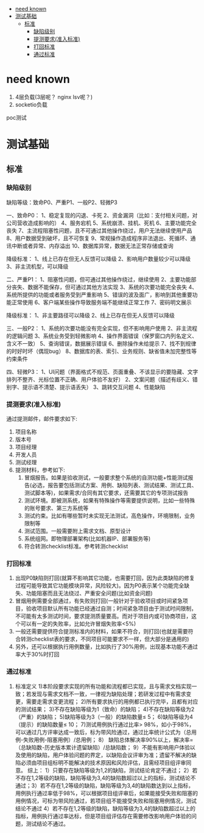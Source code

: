 - [need known](#need-known)
- [测试基础](#测试基础)
  - [标准](#标准)
    - [缺陷级别](#缺陷级别)
    - [提测要求(准入标准)](#提测要求准入标准)
    - [打回标准](#打回标准)
    - [通过标准](#通过标准)

# need known

1. 4层负载(3层呢？ nginx lsv呢？)
2. socketio负载

poc测试

# 测试基础

## 标准

### 缺陷级别

缺陷等级：致命P0、严重P1、一般P2、轻微P3
 
一、致命P0：
1、稳定复现的闪退、卡死
2、资金漏洞（比如：支付相关问题，对公司营收造成影响的）
4、服务宕机
5、系统崩溃、挂机、死机
6、主要功能完全丧失
7、主流程阻塞性问题，且不可通过其他操作绕过，用户无法继续使用产品
8、用户数据受到破坏，且不可恢复
9、常规操作造成程序非法退出、死循环、通讯中断或者异常、内存溢出
10、数据库异常，数据无法正常存储或查询
 
降级标准：
1、线上已存在但无人反馈可以降级
2、影响用户数量较少可以降级
3、非主流机型，可以降级
 
二、严重P1：
1、阻塞性问题，但可通过其他操作绕过，继续使用
2、主要功能部分丧失、数据不能保存，但可通过其他方法实现
3、系统的次要功能完全丧失
4、系统所提供的功能或者服务受到严重影响
5、错误的波及面广，影响到其他重要功能正常使用
6、客户端某些操作导致服务端不能继续正常工作
7、密码明文展示
 
降级标准：
1、非主要路径可以降级
2、线上已存在但无人反馈可以降级
 
三、一般P2：
1、系统的次要功能没有完全实现，但不影响用户使用
2、非主流程的逻辑问题
3、系统业务受到轻微影响
4、操作界面错误（保罗窗口内列名定义、含义不一致）
5、查询错误，数据展示错误
6、删除操作未给提示
7、找不到规律的时好时坏（偶现bug）
8、数据库的表、索引、业务规则、缺省值未加完整性等约束条件
 
四、轻微P3：
1、UI问题（界面格式不规范、页面重叠、不该显示的要隐藏、文字排列不整齐、光标位置不正确、用户体验不友好）
2、文案问题（描述有歧义、错别字、提示语不清楚、提示语丢失）
3、跳转交互问题
4、性能缺陷

### 提测要求(准入标准)

通过提测邮件，邮件要求如下:
1. 项目名称
2. 版本号
3. 项目经理
4. 开发人员
5. 测试经理
6. 提测材料，参考如下:
   1. 冒烟报告。如果是验收测试，一般要求整个系统的自测功能+性能测试报告(必选，报告要包括测试方案、用例、缺陷列表、测试结果、测试工具、测试脚本等)，如果需求/合同有其它要求，还需要其它的专项测试报告
   2. 测试环境。即被测系统，如果有特殊操作等需要提供说明，比如一些特殊的账号要求、第三方系统等
   3. 测试约束。比如有哪些暂时未实现无法测试，高危操作，环境限制，业务限制等
   4. 测试范围。一般需要附上需求文档、原型设计
   5. 系统组网。即物理部署架构(比如机器IP、部署服务等)
   6. 符合转测checklist标准。参考转测checklist

### 打回标准

1. 出现P0缺陷则打回(就算不影响其它功能，也需要打回，因为此类缺陷的修复过程可能导致其它功能模块异常，风险较大)。因为P0表示某个功能完全缺失、功能阻塞而且无法绕过、严重安全问题(比如资金问题)
2. 冒烟用例需要全部通过，有失败则打回(一般针对于验收项目或时间紧急项目，验收项目默认所有功能已经通过自测；时间紧急项目由于测试时间限制，不可能有太多测试时间，要求提测质量要高。而对于项目内或可协商项目，这个可以有一定的失败率，比如允许冒烟失败率<5%)
3. 一般还需要提供符合提测标准内的材料，如果不符合，则打回(也就是需要符合转测checklist表的要求，不同项目可能要求不一样，但大部分是通用的)
4. 另外，还可以根据执行用例数量，比如执行了30%用例，出现基本功能不通过率大于30%时打回

### 通过标准

1. 标准定义
1)本阶段要求实现的所有功能和流程都已实现，且与需求文档实现一致；若发现与需求文档不一致，一律视为缺陷处理；若研发过程中有需求变更，需要走需求变更流程；
2)所有要求执行的用例都已执行完毕，且都有对应的测试结果；
3)不存在缺陷等级为1（致命）的缺陷；
4)不存在缺陷等级为2（严重）的缺陷；
5)缺陷等级为3（一般）的缺陷数量≤ 5；
6)缺陷等级为4（提示）的缺陷数量≤ 10；
7)测试用例执行通过比率> 98%，如小于98%，可以通过几方评审达成一致后，标为带风险通过，通过比率统计公式为（总用例-失败用例-阻塞用例）/总用例；
8） 缺陷总体解决率90%以上，解决率=（总缺陷数-历史版本累计遗留缺陷）/总缺陷数；
9）不能有影响用户体验以及使用的缺陷，用户体验问题的界定，以缺陷会议评审为准；遗留不解决的缺陷必须由项目组标明不能解决的技术原因和风险评估，且需经项目组评审同意。
综上：
1）只要存在缺陷等级为1,2的缺陷，测试结论肯定不通过；
2）若不存在1,2等级的缺陷，缺陷等级为3,4的缺陷数超过以上的指标，测试结论不通过；3）若不存在1,2等级的缺陷，缺陷等级为3,4的缺陷数达到以上指标，用例执行通过率低于98%，可以根据项目组评审后，如果能接受失败和阻塞的用例情况，可标为带风险通过，若项目组不能接受失败和阻塞用例情况，测试结论不通过
4）若不存在1,2等级的缺陷，缺陷等级为3,4的缺陷数超过以上的指标，用例执行通过率达标，但是项目组评估存在需要修改影响用户体验的问题，测试结论不通过。